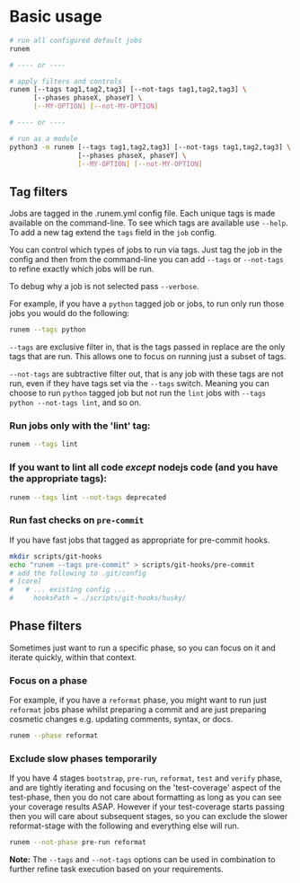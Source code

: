 # Basic usage

```bash
# run all configured default jobs
runem

# ---- or ----

# apply filters and controls
runem [--tags tag1,tag2,tag3] [--not-tags tag1,tag2,tag3] \
      [--phases phaseX, phaseY] \
      [--MY-OPTION] [--not-MY-OPTION]

# ---- or ----

# run as a module
python3 -m runem [--tags tag1,tag2,tag3] [--not-tags tag1,tag2,tag3] \
                 [--phases phaseX, phaseY] \
                 [--MY-OPTION] [--not-MY-OPTION]
```

## Tag filters
Jobs are tagged in the .runem.yml config file. Each unique tags is made available on the command-line. To see which tags are available use `--help`. To add a new tag extend the `tags` field in the `job` config.

You can control which types of jobs to run via tags. Just tag the job in the config and then from the command-line you can add `--tags` or `--not-tags` to refine exactly which jobs will be run.

To debug why a job is not selected pass `--verbose`.

For example, if you have a `python` tagged job or jobs, to run only run those jobs you would do the following:

```bash
runem --tags python
```

`--tags` are exclusive filter in, that is the tags passed in replace are the only tags that are run. This allows one to focus on running just a subset of tags.

`--not-tags` are subtractive filter out, that is any job with these tags are not run, even if they have tags set via the `--tags` switch. Meaning you can choose to run `python` tagged job but not run the `lint` jobs with `--tags python --not-tags lint`, and so on.

### Run jobs only with the 'lint' tag:

```bash
runem --tags lint
```

### If you want to lint all code _except_ nodejs code (and you have the appropriate tags):

```bash
runem --tags lint --not-tags deprecated
```

### Run fast checks on `pre-commit`

If you have fast jobs that tagged as appropriate for pre-commit hooks.

```bash
mkdir scripts/git-hooks
echo "runem --tags pre-commit" > scripts/git-hooks/pre-commit
# add the following to .git/config
# [core]
#   # ... existing config ...
#	  hooksPath = ./scripts/git-hooks/husky/
```

## Phase filters

Sometimes just want to run a specific phase, so you can focus on it and iterate quickly, within that context.

### Focus on a phase

For example, if you have a `reformat` phase, you might want to run just `reformat` jobs phase whilst preparing a commit and are just preparing cosmetic changes e.g. updating comments, syntax, or docs.

```bash
runem --phase reformat
```

### Exclude slow phases temporarily

If you have 4 stages `bootstrap`, `pre-run`, `reformat`, `test` and `verify` phase, and are tightly iterating and focusing on the 'test-coverage' aspect of the test-phase, then you do not care about formatting as long as you can see your coverage results ASAP. However if your test-coverage starts passing then you will care about subsequent stages, so you can exclude the slower reformat-stage with the following and everything else will run.

```bash
runem --not-phase pre-run reformat
```

**Note:** The `--tags` and `--not-tags` options can be used in combination to further refine task execution based on your requirements.
